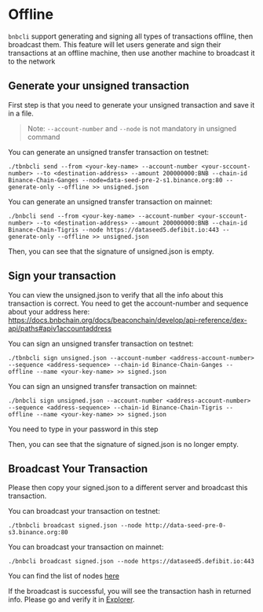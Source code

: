 # Offline

`bnbcli` support generating and signing all types of transactions offline, then broadcast them. This feature will let users generate and sign their transactions at an offline machine, then use another machine to broadcast it to the network

## Generate your unsigned transaction

First step is that you need to generate your unsigned transaction and save it in a file.

> Note: `--account-number` and `--node` is not mandatory in unsigned command

You can generate an unsigned transfer transaction on testnet:
```
./tbnbcli send --from <your-key-name> --account-number <your-sccount-number> --to <destination-address> --amount 200000000:BNB --chain-id Binance-Chain-Ganges --node=data-seed-pre-2-s1.binance.org:80 --generate-only --offline >> unsigned.json
```
You can generate an unsigned transfer transaction on mainnet:
```
./bnbcli send --from <your-key-name> --account-number <your-sccount-number> --to <destination-address> --amount 200000000:BNB --chain-id Binance-Chain-Tigris --node https://dataseed5.defibit.io:443 --generate-only --offline >> unsigned.json
```
Then, you can see that the signature of unsigned.json is empty.

## Sign your transaction

You can view the unsigned.json to verify that all the info about this transaction is correct. You need to get the account-number and sequence about your address here: https://docs.bnbchain.org/docs/beaconchain/develop/api-reference/dex-api/paths#apiv1accountaddress

You can sign an unsigned transfer transaction on testnet:
```
./tbnbcli sign unsigned.json --account-number <address-account-number> --sequence <address-sequence> --chain-id Binance-Chain-Ganges --offline --name <your-key-name> >> signed.json
```

You can sign an unsigned transfer transaction on mainnet:
```
./bnbcli sign unsigned.json --account-number <address-account-number> --sequence <address-sequence> --chain-id Binance-Chain-Tigris --offline --name <your-key-name> >> signed.json
```

You need to type in your password in this step

Then, you can see that the signature of signed.json is no longer empty.

## Broadcast Your Transaction

Please then copy your signed.json to a different server and broadcast this transaction.

You can broadcast your transaction on testnet:
```
./tbnbcli broadcast signed.json --node http://data-seed-pre-0-s3.binance.org:80
```
You can broadcast your transaction on mainnet:
```
./bnbcli broadcast signed.json --node https://dataseed5.defibit.io:443
```

You can find the list of nodes [here](develop/api-reference/cli.md#where-to-connect)

If the broadcast is successful, you will see the transaction hash in returned info. Please go and verify it in [Explorer](https://testnet-explorer.binance.org).